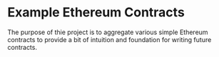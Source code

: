 # Example Ethereum Contracts

The purpose of thie project is to aggregate various simple Ethereum contracts to provide a bit of intuition and foundation for writing future contracts.
